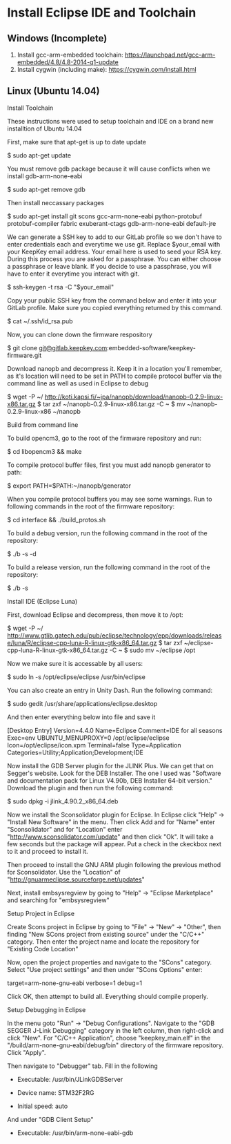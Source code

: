 # Install Eclipse IDE and Toolchain

## Windows (Incomplete)
1. Install gcc-arm-embedded toolchain: https://launchpad.net/gcc-arm-embedded/4.8/4.8-2014-q1-update
2. Install cygwin (including make): https://cygwin.com/install.html

## Linux (Ubuntu 14.04)
Install Toolchain

These instructions were used to setup toolchain and IDE on a brand new installtion of Ubuntu 14.04

First, make sure that apt-get is up to date update

$ sudo apt-get update

You must remove gdb package because it will cause conflicts when we install gdb-arm-none-eabi

$ sudo apt-get remove gdb

Then install neccassary packages

$ sudo apt-get install git scons gcc-arm-none-eabi python-protobuf protobuf-compiler fabric exuberant-ctags gdb-arm-none-eabi default-jre

We can generate a SSH key to add to our GitLab profile so we don't have to enter credentials each and everytime we use git.  Replace $your_email with your KeepKey email address.  Your email here is used to seed your RSA key.  During this process you are asked for a passphrase.  You can either choose a passphrase or leave blank. If you decide to use a passphrase, you will have to enter it everytime you interact with git.

$ ssh-keygen -t rsa -C "$your_email"

Copy your public SSH key from the command below and enter it into your GitLab profile. Make sure you copied everything returned by this command.

$ cat ~/.ssh/id_rsa.pub

Now, you can clone down the firmware respository

$ git clone git@gitlab.keepkey.com:embedded-software/keepkey-firmware.git

Download nanopb and decompress it. Keep it in a location you'll remember, as it's location will need to be set in PATH to compile protocol buffer via the command line as well as used in Eclipse to debug

$ wget -P ~/ http://koti.kapsi.fi/~jpa/nanopb/download/nanopb-0.2.9-linux-x86.tar.gz
$ tar zxf ~/nanopb-0.2.9-linux-x86.tar.gz -C ~
$ mv ~/nanopb-0.2.9-linux-x86 ~/nanopb

Build from command line

To build opencm3, go to the root of the firmware repository and run:

$ cd libopencm3 && make

To compile protocol buffer files, first you must add nanopb generator to path:

$ export PATH=$PATH:~/nanopb/generator

When you compile protocol buffers you may see some warnings.  Run to following commands in the root of the firmware repository:

$ cd interface && ./build_protos.sh

To build a debug version, run the following command in the root of the repository:

$ ./b -s -d

To build a release version, run the following command in the root of the repository:

$ ./b -s

Install IDE (Eclipse Luna)

First, download Eclipse and decompress, then move it to /opt:

$ wget -P ~/ http://www.gtlib.gatech.edu/pub/eclipse/technology/epp/downloads/release/luna/R/eclipse-cpp-luna-R-linux-gtk-x86_64.tar.gz
$ tar zxf ~/eclipse-cpp-luna-R-linux-gtk-x86_64.tar.gz -C ~
$ sudo mv ~/eclipse /opt

Now we make sure it is accessable by all users:

$ sudo ln -s /opt/eclipse/eclipse /usr/bin/eclipse

You can also create an entry in Unity Dash.  Run the following command:

$ sudo gedit /usr/share/applications/eclipse.desktop

And then enter everything below into file and save it

[Desktop Entry]
Version=4.4.0
Name=Eclipse
Comment=IDE for all seasons
Exec=env UBUNTU_MENUPROXY=0 /opt/eclipse/eclipse
Icon=/opt/eclipse/icon.xpm
Terminal=false
Type=Application
Categories=Utility;Application;Development;IDE

Now install the GDB Server plugin for the JLINK Plus.  We can get that on Segger's website.  Look for the DEB Installer.  The one I used was "Software and documentation pack for Linux V4.90b, DEB Installer 64-bit version."  Download the plugin and then run the following command:

$ sudo dpkg -i jlink_4.90.2_x86_64.deb

Now we install the Sconsolidator plugin for Eclipse. In Eclipse click "Help" -> "Install New Software" in the menu. Then click Add and for "Name" enter "Sconsolidator" and for "Location" enter "http://www.sconsolidator.com/update" and then click "Ok".  It will take a few seconds but the package will appear.  Put a check in the ckeckbox next to it and proceed to install it.

Then proceed to install the GNU ARM plugin following the previous method for Sconsolidator.  Use the "Location" of "http://gnuarmeclipse.sourceforge.net/updates"

Next, install embsysregview by going to "Help" -> "Eclipse Marketplace" and searching for "embsysregview"

Setup Project in Eclipse

Create Scons project in Eclipse by going to "File" -> "New" -> "Other", then finding "New SCons project from existing source" under the "C/C++" category.  Then enter the project name and locate the repository for "Existing Code Location"

Now, open the project properties and navigate to the "SCons" category. Select "Use project settings" and then under "SCons Options" enter:

target=arm-none-gnu-eabi
verbose=1
debug=1

Click OK, then attempt to build all.  Everything should compile properly.

Setup Debugging in Eclipse

In the menu goto "Run" -> "Debug Configurations".  Navigate to the "GDB SEGGER J-Link Debugging" category in the left column, then right-click and click "New". For "C/C++ Application", choose "keepkey_main.elf" in the "/build/arm-none-gnu-eabi/debug/bin" directory of the firmware repository. Click "Apply".

Then navigate to "Debugger" tab. Fill in the following


   * Executable: /usr/bin/JLinkGDBServer

   * Device name: STM32F2RG
   * Initial speed: auto

 
And under "GDB Client Setup"


   * Executable: /usr/bin/arm-none-eabi-gdb

